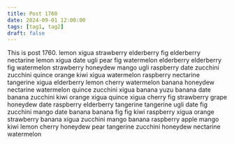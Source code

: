 ```yaml
---
title: Post 1760
date: 2024-09-01 12:00:00
tags: [tag1, tag2]
draft: false
---
```

This is post 1760.
lemon
xigua
strawberry
elderberry
fig
elderberry
nectarine
lemon
xigua
date
ugli
pear
fig
watermelon
elderberry
elderberry
fig
watermelon
strawberry
honeydew
mango
ugli
raspberry
date
zucchini
zucchini
quince
orange
kiwi
xigua
watermelon
raspberry
nectarine
tangerine
xigua
elderberry
lemon
cherry
watermelon
banana
honeydew
nectarine
watermelon
quince
zucchini
xigua
banana
yuzu
banana
date
banana
zucchini
kiwi
orange
xigua
quince
xigua
cherry
fig
strawberry
grape
honeydew
date
raspberry
elderberry
tangerine
tangerine
ugli
date
fig
zucchini
mango
date
banana
banana
fig
fig
kiwi
raspberry
xigua
orange
strawberry
banana
xigua
zucchini
mango
banana
raspberry
apple
mango
kiwi
lemon
cherry
honeydew
pear
tangerine
zucchini
honeydew
nectarine
watermelon
